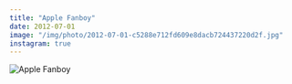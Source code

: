 ```yaml
---
title: "Apple Fanboy"
date: 2012-07-01
image: "/img/photo/2012-07-01-c5288e712fd609e8dacb724437220d2f.jpg"
instagram: true
---
```


![Apple Fanboy](/img/photo/2012-07-01-c5288e712fd609e8dacb724437220d2f.jpg)
